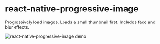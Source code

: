 # react-native-progressive-image
Progressively load images. Loads a small thumbnail first. Includes fade and blur effects.

![react-native-progressive-image demo](http://i.imgur.com/Ww5qqKz.gif)
